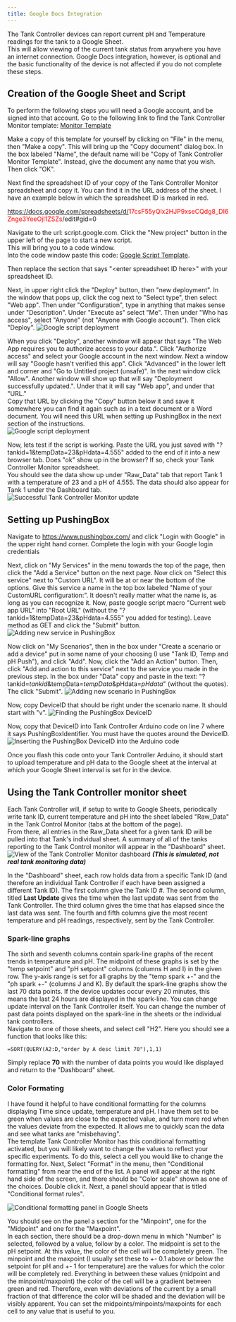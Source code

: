 ```yaml
---
title: Google Docs Integration
---
```


The Tank Controller devices can report current pH and Temperature readings for the tank to a Google Sheet.  
This will allow viewing of the current tank status from anywhere you have an internet connection.
Google Docs integration, however, is optional and the basic functionality of the device is not affected if you do not complete these steps.

## Creation of the Google Sheet and Script
To perform the following steps you will need a Google account, and be signed into that account.
Go to the following link to find the Tank Controller Monitor template: [Monitor Template](https://docs.google.com/spreadsheets/d/1IrcRgtypfAYEB23MBk3Bh1gWOA9KFftv4Z9MHpWA5ns/edit?usp=sharing)

Make a copy of this template for yourself by clicking on "File" in the menu, then "Make a copy".
This will bring up the "Copy document" dialog box.
In the box labeled "Name", the default name will be "Copy of Tank Controller Monitor Template". Instead, give the document any name that you wish. Then click "OK".

Next find the spreadsheet ID of your copy of the Tank Controller Monitor spreadsheet and copy it.  You can find it in the URL address of the sheet. I have an example below in which the spreadsheet ID is marked in red.

https://docs.google.com/spreadsheets/d/<span style="color:red">17csF55yQlx2HJP9xseCQdg8_DI6Znge3YeeOjI1ZSZs</span>/edit#gid=0

Navigate to the url: script.google.com.
Click the "New project" button in the upper left of the page to start a new script.  
This will bring you to a code window.  
Into the code window paste this code: [Google Script Template](https://docs.google.com/document/d/1oyupNPuR41Uw8On4gPO-X4F8IePKwD16_Qx1jdiEuqA/edit?usp=sharing).

Then replace the section that says "\<enter spreadsheet ID here\>" with your spreadsheet ID.

Next, in upper right click the "Deploy" button, then "new deployment".  In the window that pops up, click the cog next to "Select type", then select "Web app".  Then under "Configuration", type in anything that makes sense under "Description". Under "Execute as" select "Me". Then under "Who has access", select "Anyone" (not "Anyone with Google account"). Then click "Deploy".
![Google script deployment](/assets/images/google_script_deploy.png)

When you click "Deploy", another window will appear that says "The Web App requires you to authorize access to your data.".
Click "Authorize access" and select your Google account in the next window.
Next a window will say "Google hasn't verified this app".
Click "Advanced" in the lower left and corner and "Go to Untitled project (unsafe)".
In the next window click "Allow".
Another window will show up that will say "Deployment successfully updated.".
Under that it will say "Web app", and under that "URL."  
Copy that URL by clicking the "Copy" button below it and save it somewhere you can find it again such as in a text document or a Word document.
You will need this URL when setting up PushingBox in the next section of the instructions.  
![Google script deployment](/assets/images/Google_script_URL.png)

Now, lets test if the script is working. Paste the URL you just saved with "?tankid=1&tempData=23&pHdata=4.555" added to the end of it into a new browser tab.
Does "ok" show up in the browser?
If so, check your Tank Controller Monitor spreadsheet.  
You should see the data show up under "Raw_Data" tab that report Tank 1 with a temperature of 23 and a pH of 4.555. The data should also appear for Tank 1 under the Dashboard tab.
![Successful Tank Controller Monitor update](/assets/images/Tank_Control_Monitor_success.png)

## Setting up PushingBox
Navigate to https://www.pushingbox.com/ and click "Login with Google" in the upper right hand corner. Complete the login with your Google login credentials

Next, click on "My Services" in the menu towards the top of the page, then click the "Add a Service" button on the next page.
Now click on "Select this service" next to "Custom URL".  It will be at or near the bottom of the options.
Give this service a name in the top box labeled "Name of your CustomURL configuration:".  It doesn't really matter what the name is, as long as you can recognize it.
Now, paste google script macro "Current web app URL" into "Root URL" (without the "?tankid=1&tempData=23&pHdata=4.555" you added for testing).
Leave method as GET and click the "Submit" button.
![Adding new service in PushingBox](/assets/images/pushingbox_new_service.png)


Now click on "My Scenarios", then in the box under "Create a scenario or add a device" put in some name of your choosing (I use "Tank ID, Temp and pH Push"), and click "Add".
Now, click the "Add an Action" button.  Then, click "Add and action to this service" next to the service you made in the previous step.
In the box under "Data" copy and paste in the text: "?tankid=$tankid$&tempData=$tempData$&pHdata=$pHdata$" (without the quotes). The click "Submit".
![Adding new scenario in PushingBox](/assets/images/pushingbox_new_scenario.png)

Now, copy DeviceID that should be right under the scenario name. It should start with "v".
![Finding the PushingBox DeviceID](/assets/images/pushingbox_DeviceID.png)

Now, copy that DeviceID into Tank Controller Arduino code on line 7 where it says PushingBoxIdentifier. You must have the quotes around the DeviceID.
![Inserting the PushingBox DeviceID into the Arduino code](/assets/images/pushingbox_arduino_code.png)

Once you flash this code onto your Tank Controller Arduino, it should start to upload temperature and pH data to the Google sheet at the interval at which your Google Sheet interval is set for in the device.

## Using the Tank Controller monitor sheet
Each Tank Controller will, if setup to write to Google Sheets, periodically write tank ID, current temperature and pH into the sheet labeled "Raw_Data" in the Tank Control Monitor (tabs at the bottom of the page).  
From there, all entries in the Raw_Data sheet for a given tank ID will be pulled into that Tank's individual sheet.
A summary of all of the tanks reporting to the Tank Control monitor will appear in the "Dashboard" sheet.
![View of the Tank Controller Monitor dashboard](/assets/images/dashboard.png)
***(This is simulated, not real tank monitoring data)***

In the "Dashboard" sheet, each row holds data from a specific Tank ID (and therefore an individual Tank Controller if each have been assigned a different Tank ID).
The first column give the Tank ID #.
The second column, titled **Last Update** gives the time when the last update was sent from the Tank Controller.
The third column gives the time that has elapsed since the last data was sent.
The fourth and fifth columns give the most recent temperature and pH readings, respectively, sent by the Tank Controller.

### Spark-line graphs
The sixth and seventh columns contain spark-line graphs of the recent trends in temperature and pH.
The midpoint of these graphs is set by the "temp setpoint" and "pH setpoint" columns (columns H and I) in the given row.
The y-axis range is set for all graphs by the "temp spark +-" and the "ph spark +-" (columns J and K).
By default the spark-line graphs show the last 70 data points. If the device updates occur every 20 minutes, this means the last 24 hours are displayed in the spark-line.
You can change update interval on the Tank Controller itself.
You can change the number of past data points displayed on the spark-line in the sheets or the individual tank controllers.  
Navigate to one of those sheets, and select cell "H2". Here you should see a function that looks like this:

```text
=SORT(QUERY(A2:D,"order by A desc limit 70"),1,1)
```
Simply replace **70** with the number of data points you would like displayed and return to the "Dashboard" sheet.

### Color Formating
I have found it helpful to have conditional formatting for the columns displaying Time since update, temperature and pH.
I have them set to be green when values are close to the expected value, and turn more red when the values deviate from the expected.
It allows me to quickly scan the data and see what tanks are "misbehaving".  
The template Tank Controller Monitor has this conditional formatting activated, but you will likely want to change the values to reflect your specific experiments.
To do this, select a cell you would like to change the formatting for.
Next, Select "Format" in the menu, then "Conditional formatting" from near the end of the list.
A panel will appear at the right hand side of the screen, and there should be "Color scale" shown as one of the choices. Double click it.
Next, a panel should appear that is titled "Conditional format rules".  

![Conditional formatting panel in Google Sheets](/assets/images/conditional_formatting.png)

You should see on the panel a section for the "Minpoint", one for the "Midpoint" and one for the "Maxpoint".  
In each section, there should be a drop-down menu in which "Number" is selected, followed by a value, follow by a color.
The midpoint is set to the pH setpoint.  At this value, the color of the cell will be completely green.
The minpoint and the maxpoint (I usually set these to +- 0.1 above or below the setpoint for pH and +- 1 for temperature) are the values for which the color will be completely red.
Everything in between these values (midpoint and the minpoint/maxpoint) the color of the cell will be a gradient between green and red.
Therefore, even with deviations of the current by a small fraction of that difference the color will be shaded and the deviation will be visibly apparent.
You can set the midpoints/minpoints/maxpoints for each cell to any value that is useful to you.
